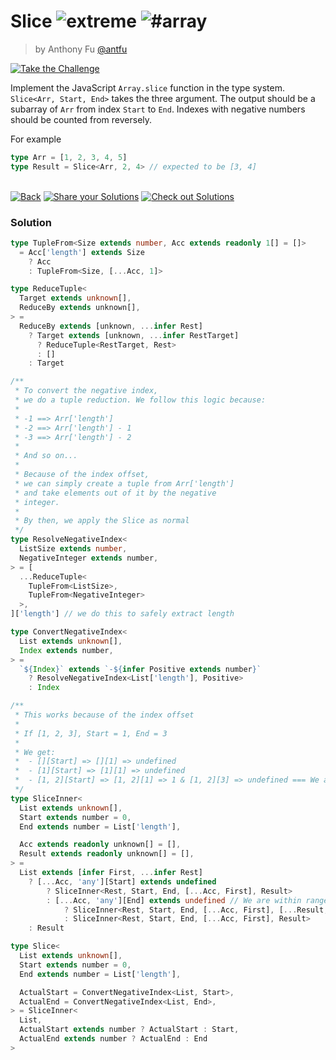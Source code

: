 <!--info-header-start--><h1>Slice <img src="https://img.shields.io/badge/-extreme-b11b8d" alt="extreme"/> <img src="https://img.shields.io/badge/-%23array-999" alt="#array"/></h1><blockquote><p>by Anthony Fu <a href="https://github.com/antfu" target="_blank">@antfu</a></p></blockquote><p><a href="https://tsch.js.org/216/play" target="_blank"><img src="https://img.shields.io/badge/-Take%20the%20Challenge-3178c6?logo=typescript&logoColor=white" alt="Take the Challenge"/></a> </p><!--info-header-end-->

Implement the JavaScript `Array.slice` function in the type system. `Slice<Arr, Start, End>` takes the three argument. The output should be a subarray of `Arr` from index `Start` to `End`. Indexes with negative numbers should be counted from reversely.

For example

```ts
type Arr = [1, 2, 3, 4, 5]
type Result = Slice<Arr, 2, 4> // expected to be [3, 4]
```


<!--info-footer-start--><br><a href="../../README.md" target="_blank"><img src="https://img.shields.io/badge/-Back-grey" alt="Back"/></a> <a href="https://tsch.js.org/216/answer" target="_blank"><img src="https://img.shields.io/badge/-Share%20your%20Solutions-teal" alt="Share your Solutions"/></a> <a href="https://tsch.js.org/216/solutions" target="_blank"><img src="https://img.shields.io/badge/-Check%20out%20Solutions-de5a77?logo=awesome-lists&logoColor=white" alt="Check out Solutions"/></a> <!--info-footer-end--> 
 
### Solution
 
 
```ts
type TupleFrom<Size extends number, Acc extends readonly 1[] = []>
  = Acc['length'] extends Size
    ? Acc
    : TupleFrom<Size, [...Acc, 1]>

type ReduceTuple<
  Target extends unknown[],
  ReduceBy extends unknown[],
> =
  ReduceBy extends [unknown, ...infer Rest]
    ? Target extends [unknown, ...infer RestTarget]
      ? ReduceTuple<RestTarget, Rest>
      : []
    : Target

/**
 * To convert the negative index,
 * we do a tuple reduction. We follow this logic because:
 *
 * -1 ==> Arr['length']
 * -2 ==> Arr['length'] - 1
 * -3 ==> Arr['length'] - 2
 *
 * And so on...
 *
 * Because of the index offset,
 * we can simply create a tuple from Arr['length']
 * and take elements out of it by the negative
 * integer.
 *
 * By then, we apply the Slice as normal
 */
type ResolveNegativeIndex<
  ListSize extends number,
  NegativeInteger extends number,
> = [
  ...ReduceTuple<
    TupleFrom<ListSize>,
    TupleFrom<NegativeInteger>
  >,
]['length'] // we do this to safely extract length

type ConvertNegativeIndex<
  List extends unknown[],
  Index extends number,
> =
  `${Index}` extends `-${infer Positive extends number}`
    ? ResolveNegativeIndex<List['length'], Positive>
    : Index

/**
 * This works because of the index offset
 *
 * If [1, 2, 3], Start = 1, End = 3
 *
 * We get:
 *  - [][Start] => [][1] => undefined
 *  - [1][Start] => [1][1] => undefined
 *  - [1, 2][Start] => [1, 2][1] => 1 & [1, 2][3] => undefined === We are within!
 */
type SliceInner<
  List extends unknown[],
  Start extends number = 0,
  End extends number = List['length'],

  Acc extends readonly unknown[] = [],
  Result extends readonly unknown[] = [],
> =
  List extends [infer First, ...infer Rest]
    ? [...Acc, 'any'][Start] extends undefined
        ? SliceInner<Rest, Start, End, [...Acc, First], Result>
        : [...Acc, 'any'][End] extends undefined // We are within range!
            ? SliceInner<Rest, Start, End, [...Acc, First], [...Result, First]>
            : SliceInner<Rest, Start, End, [...Acc, First], Result>
    : Result

type Slice<
  List extends unknown[],
  Start extends number = 0,
  End extends number = List['length'],

  ActualStart = ConvertNegativeIndex<List, Start>,
  ActualEnd = ConvertNegativeIndex<List, End>,
> = SliceInner<
  List,
  ActualStart extends number ? ActualStart : Start,
  ActualEnd extends number ? ActualEnd : End
>
```
